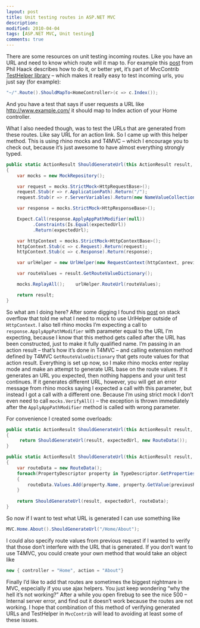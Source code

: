 ```yaml
---
layout: post
title: Unit testing routes in ASP.NET MVC
description:
modified: 2010-04-04
tags: [ASP.NET MVC, Unit testing]
comments: true
---
```

There are some resources on unit testing incoming routes. Like you have
an URL and need to know which route will it map to. For example this
[post](http://haacked.com/archive/2007/12/17/testing-routes-in-asp.net-mvc.aspx)
from Phil Haack describes how to do it, or better yet, it’s part of
MvcContrib [TestHelper
library](http://mvccontrib.codeplex.com/wikipage?title=TestHelper&referringTitle=Documentation)
– which makes it really easy to test incoming urls, you just say (for
example):

```csharp
"~/".Route().ShouldMapTo<HomeController>(c => c.Index());
```

And you have a test that says if user requests a URL like
<http://www.example.com/> it should map to Index action of your Home
controller.

What I also needed though, was to test the URLs that are generated from
these routes. Like say URL for an action link. So I came up with this
helper method. This is using rhino mocks and T4MVC – which I encourage
you to check out, because it’s just awesome to have almost everything
strongly typed.

```csharp
public static ActionResult ShouldGenerateUrl(this ActionResult result, string expectedUrl, RouteData previousRequestRouteData)
{
    var mocks = new MockRepository();

    var request = mocks.StrictMock<HttpRequestBase>();
    request.Stub(r => r.ApplicationPath).Return("/");
    request.Stub(r => r.ServerVariables).Return(new NameValueCollection());

    var response = mocks.StrictMock<HttpResponseBase>();

    Expect.Call(response.ApplyAppPathModifier(null))
          .Constraints(Is.Equal(expectedUrl))
          .Return(expectedUrl);

    var httpContext = mocks.StrictMock<HttpContextBase>();
    httpContext.Stub(c => c.Request).Return(request);
    httpContext.Stub(c => c.Response).Return(response);

    var urlHelper = new UrlHelper(new RequestContext(httpContext, previousRequestRouteData));

    var routeValues = result.GetRouteValueDictionary();

    mocks.ReplayAll();    urlHelper.RouteUrl(routeValues);

    return result;
}
```

So what am I doing here? After some digging I found this
[post](http://stackoverflow.com/questions/674458/asp-net-mvc-unit-testing-controllers-that-use-urlhelper)
on stack overflow that told me what I need to mock to use UrlHelper
outside of `HttpContext`. I also tell rhino mocks I’m expecting a call to
`response.ApplyAppPathModifier` with parameter equal to the URL I’m
expecting, because I know that this method gets called after the URL has
been constructed, just to make it fully qualified name. I’m passing in
an action result – that’s how it’s done in T4MVC – and calling extension
method defined by T4MVC `GetRouteValueDictionary` that gets route values
for that action result. Everything is set up now, so I make rhino mocks
enter replay mode and make an attempt to generate URL base on the route
values. If it generates an URL you expected, then nothing happens and
your unit test continues. If it generates different URL, however, you
will get an error message from rhino mocks saying I expected a call with
this parameter, but instead I got a call with a different one. Because
I’m using strict mock I don’t even need to call `mocks.VerifyAll()` – the
exception is thrown immediately after the `ApplyAppPathModifier` method is
called with wrong parameter.

For convenience I created some overloads:

```csharp
public static ActionResult ShouldGenerateUrl(this ActionResult result, string expectedUrl)
{
     return ShouldGenerateUrl(result, expectedUrl, new RouteData());
}

public static ActionResult ShouldGenerateUrl(this ActionResult result, string expectedUrl, object previousRequesRouteData)
{
    var routeData = new RouteData();
    foreach(PropertyDescriptor property in TypeDescriptor.GetProperties(previousRequesRouteData))
    {
        routeData.Values.Add(property.Name, property.GetValue(previousRequesRouteData));
    }
    
    return ShouldGenerateUrl(result, expectedUrl, routeData);
}
```

So now if I want to test what URL is generated I can use something like

```csharp
MVC.Home.About().ShouldGenerateUrl("/Home/About");
```

I could also specify route values from previous request if I wanted to
verify that those don’t interfere with the URL that is generated. If you
don’t want to use T4MVC, you could create your own method that would
take an object like

```csharp
new { controller = "Home", action = "About"}
```

Finally I’d like to add that routes are sometimes the biggest nightmare
in MVC, especially if you use ajax helpers. You just keep wondering “why
the hell it’s not working?” After a while you open firebug to see the
nice 500 – Internal server error, and find out it doesn’t work because
the routes are not working. I hope that combination of this method of
verifying generated URLs and TestHelper in `MvcContrib` will lead to
avoiding at least some of these issues.
